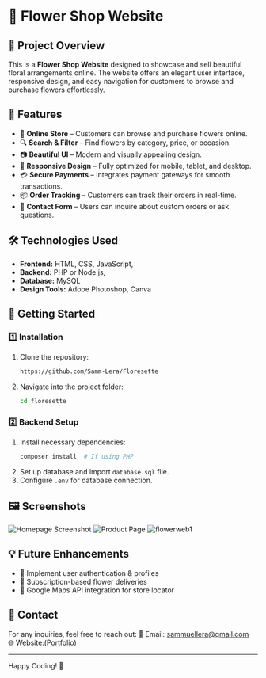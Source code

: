 # 🌸 Flower Shop Website

## 📌 Project Overview
This is a **Flower Shop Website** designed to showcase and sell beautiful floral arrangements online. The website offers an elegant user interface, responsive design, and easy navigation for customers to browse and purchase flowers effortlessly.

## 🎯 Features
- 🛒 **Online Store** – Customers can browse and purchase flowers online.
- 🔍 **Search & Filter** – Find flowers by category, price, or occasion.
- 📷 **Beautiful UI** – Modern and visually appealing design.
- 📱 **Responsive Design** – Fully optimized for mobile, tablet, and desktop.
- 💳 **Secure Payments** – Integrates payment gateways for smooth transactions.
- 📦 **Order Tracking** – Customers can track their orders in real-time.
- 📩 **Contact Form** – Users can inquire about custom orders or ask questions.

## 🛠️ Technologies Used
- **Frontend:** HTML, CSS, JavaScript, 
- **Backend:** PHP or Node.js, 
- **Database:** MySQL
- **Design Tools:** Adobe Photoshop, Canva

## 🚀 Getting Started
### 1️⃣ Installation
1. Clone the repository:
   ```bash
   https://github.com/Samm-Lera/Floresette
   ```
2. Navigate into the project folder:
   ```bash
   cd floresette
   ```

### 2️⃣ Backend Setup
1. Install necessary dependencies:
   ```bash
   composer install  # If using PHP
   ```
2. Set up database and import `database.sql` file.
3. Configure `.env` for database connection.

## 🖼️ Screenshots
![Homepage Screenshot](assets/homepage.png)
![Product Page](assets/product-page.png)
![flowerweb1](https://github.com/user-attachments/assets/09033b0c-93f1-45c9-951b-d5773f248904)

## 💡 Future Enhancements
- 🌟 Implement user authentication & profiles
- 📅 Subscription-based flower deliveries
- 📍 Google Maps API integration for store locator

## 📩 Contact
For any inquiries, feel free to reach out:
📧 Email: sammuellera@gmail.com  
🌐 Website:([Portfolio](https://sammlera-portfolio.deno.dev))

---
Happy Coding! 🌺
